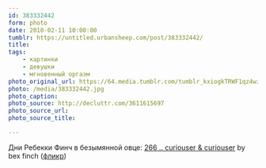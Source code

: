 ```yaml
---
id: 383332442
form: photo
date: 2010-02-11 10:00:00
tumblr: https://untitled.urbansheep.com/post/383332442/
title:
tags:
    - картинки
    - девушки
    - мгновенный оргазм
photo_original_url: https://64.media.tumblr.com/tumblr_kxiogkTRWF1qz4wzio1_1280.jpg
photo: /media/383332442.jpg
photo_caption: 
photo_source: http://decluttr.com/3611615697
photo_source_url:
photo_source_title:

---
```


<p>Дни Ребекки Финч в безымянной овце: <a href="http://decluttr.com/3611615697">266 .. curiouser &amp; curiouser</a> by bex finch (<a href="http://www.flickr.com/photos/28757493@N03/3611615697">фликр</a>)</p>
